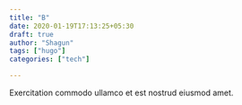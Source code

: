 ```yaml
---
title: "B"
date: 2020-01-19T17:13:25+05:30
draft: true
author: "Shagun"
tags: ["hugo"]
categories: ["tech"]

---
```


Exercitation commodo ullamco et est nostrud eiusmod amet.